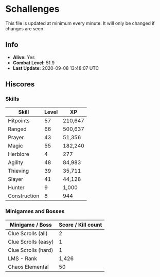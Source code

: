 # Schallenges

This file is updated at minimum every minute. It will only be changed if changes are seen.

## Info

 - **Alive:** Yes
 - **Combat Level:** 51.9
 - **Last Update:** 2020-09-08 13:48:07 UTC

## Hiscores

### Skills

| Skill | Level | XP |
|--|--|--|
| Hitpoints | 57 | 210,647 |
| Ranged | 66 | 500,637 |
| Prayer | 43 | 51,356 |
| Magic | 55 | 182,240 |
| Herblore | 4 | 277 |
| Agility | 48 | 84,983 |
| Thieving | 39 | 35,711 |
| Slayer | 41 | 44,128 |
| Hunter | 9 | 1,000 |
| Construction | 8 | 944 |

### Minigames and Bosses

| Minigame / Boss | Score / Kill count |
|--|--|
| Clue Scrolls (all) | 2 |
| Clue Scrolls (easy) | 1 |
| Clue Scrolls (hard) | 1 |
| LMS - Rank | 1,426 |
| Chaos Elemental | 50 |

